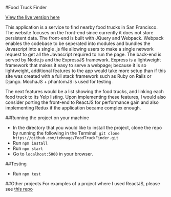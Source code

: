 #Food Truck Finder


[View the live version here](https://foodtruckfinderapp.herokuapp.com/)

This application is a service to find nearby food trucks in San Francisco. The website focuses on the front-end since currently it does not store persistent data. The front-end is built with JQuery and Webpack. Webpack enables the codebase to be seperated into modules and bundles the Javascript into a single .js file allowing users to make a single network request to get all the Javascript required to run the page. The back-end is served by Node.js and the ExpressJS framework. Express is a lightweight framework that makes it easy to serve a webpage; because it is so lightweight, additional features to the app would take more setup than if this site was created with a full stack framework such as Ruby on Rails or Django. MochaJS + phantomJS is used for testing. 

The next features would be a list showing the food trucks, and linking each food truck to its Yelp listing. Upon implementing these features, I would also consider porting the front-end to ReactJS for performance gain and also implementing Redux if the application became complex enough.

##Running the project on your machine

- In the directory that you would like to install the project, clone the repo by running the following in the Terminal: ``git clone https://github.com/tehnuge/FoodTruckFinder.git``
- Run ``npm install``
- Run ``npm start``
- Go to ``localhost:5000`` in your browser.

##Testing
- Run ``npm test``

##Other projects
For examples of a project where I used ReactJS, please see [this repo](https://github.com/tehnuge/FruitExchange)

